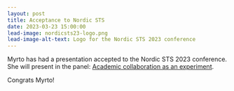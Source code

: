 ```yaml
---
layout: post
title: Acceptance to Nordic STS  
date: 2023-03-23 15:00:00
lead-image: nordicsts23-logo.png
lead-image-alt-text: Logo for the Nordic STS 2023 conference
---
```


Myrto has had a presentation accepted to the Nordic STS 2023 conference. She will present in the panel: [Academic collaboration as an experiment](https://www.sv.uio.no/tik/english/research/news-and-events/events/conferences/2023/nordic-sts/panels/academic-collaboration.html#experimental%20academic).

Congrats Myrto!
